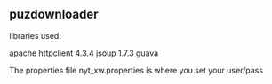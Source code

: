 puzdownloader
-------------

libraries used:

apache httpclient 4.3.4
jsoup 1.7.3
guava

The properties file nyt_xw.properties is where you set your user/pass
